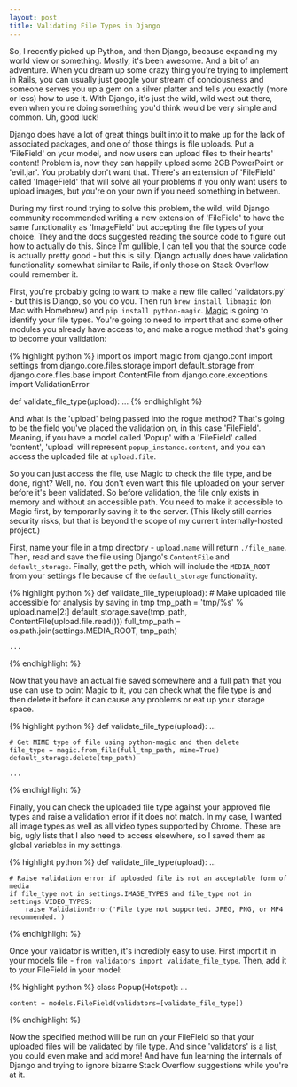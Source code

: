 ```yaml
---
layout: post
title: Validating File Types in Django
---
```


So, I recently picked up Python, and then Django, because expanding my world
view or something. Mostly, it's been awesome. And a bit of an adventure. When
you dream up some crazy thing you're trying to implement in Rails, you can
usually just google your stream of conciousness and someone serves you up a gem
on a silver platter and tells you exactly (more or less) how to use it. With
Django, it's just the wild, wild west out there, even when you're doing something
you'd think would be very simple and common. Uh, good luck!

Django does have a lot of great things built into it to make up for the lack of
associated packages, and one of those things is file uploads. Put a 'FileField' on
your model, and now users can upload files to their hearts' content! Problem is,
now they can happily upload some 2GB PowerPoint or 'evil.jar'. You probably don't
want that. There's an extension of 'FileField' called 'ImageField' that will solve
all your problems if you only want users to upload images, but you're on your
own if you need something in between.

During my first round trying to solve this problem, the wild, wild Django
community recommended writing a new extension of 'FileField' to have the same
functionality as 'ImageField' but accepting the file types of your choice. They
and the docs suggested reading the source code to figure out how to actually do
this. Since I'm gullible, I can tell you that the source code is actually pretty
good - but this is silly. Django actually does have validation functionality
somewhat similar to Rails, if only those on Stack Overflow could remember it.

First, you're probably going to want to make a new file called 'validators.py' -
but this is Django, so you do you. Then run `brew install libmagic` (on Mac with
Homebrew) and `pip install python-magic`.
[Magic](https://github.com/ahupp/python-magic) is going to identify your file
types. You're going to need to import that and some other modules you already
have access to, and make a rogue method that's going to become your validation:

{% highlight python %}
import os
import magic
from django.conf import settings
from django.core.files.storage import default_storage
from django.core.files.base import ContentFile
from django.core.exceptions import ValidationError

def validate_file_type(upload):
    ...
{% endhighlight %}

And what is the 'upload' being passed into the rogue method? That's going to be
the field you've placed the validation on, in this case 'FileField'. Meaning, if
you have a model called 'Popup' with a 'FileField' called 'content', 'upload'
will represent `popup_instance.content`, and you can access the uploaded file
at `upload.file`.

So you can just access the file, use Magic to check the file
type, and be done, right? Well, no. You don't even want this file uploaded on
your server before it's been validated. So before validation, the file only
exists in memory and without an accessible path. You need to make it accessible
to Magic first, by temporarily saving it to the server. (This likely still
carries security risks, but that is beyond the scope of my current
internally-hosted project.)

First, name your file in a tmp directory - `upload.name` will return `./file_name`.
Then, read and save the file using Django's `ContentFile` and `default_storage`.
Finally, get the path, which will include the `MEDIA_ROOT` from your settings
file because of the `default_storage` functionality.

{% highlight python %}
def validate_file_type(upload):
    # Make uploaded file accessible for analysis by saving in tmp
    tmp_path = 'tmp/%s' % upload.name[2:]
    default_storage.save(tmp_path, ContentFile(upload.file.read()))
    full_tmp_path = os.path.join(settings.MEDIA_ROOT, tmp_path)

    ...
{% endhighlight %}

Now that you have an actual file saved somewhere and a full path that you use can
use to point Magic to it, you can check what the file type is and then delete it
before it can cause any problems or eat up your storage space.

{% highlight python %}
def validate_file_type(upload):
    ...

    # Get MIME type of file using python-magic and then delete
    file_type = magic.from_file(full_tmp_path, mime=True)
    default_storage.delete(tmp_path)

    ...
{% endhighlight %}

Finally, you can check the uploaded file type against your approved file types
and raise a validation error if it does not match. In my case, I wanted all
image types as well as all video types supported by Chrome. These are big, ugly
lists that I also need to access elsewhere, so I saved them as global variables
in my settings.

{% highlight python %}
def validate_file_type(upload):
    ...

    # Raise validation error if uploaded file is not an acceptable form of media
    if file_type not in settings.IMAGE_TYPES and file_type not in settings.VIDEO_TYPES:
        raise ValidationError('File type not supported. JPEG, PNG, or MP4 recommended.')
{% endhighlight %}

Once your validator is written, it's incredibly easy to use. First import it
in your models file - `from validators import validate_file_type`. Then, add it
to your FileField in your model:

{% highlight python %}
class Popup(Hotspot):
    ...

    content = models.FileField(validators=[validate_file_type])
{% endhighlight %}

Now the specified method will be run on your FileField so that your uploaded
files will be validated by file type. And since 'validators' is a list, you could
even make and add more! And have fun learning the internals of Django and trying
to ignore bizarre Stack Overflow suggestions while you're at it.
